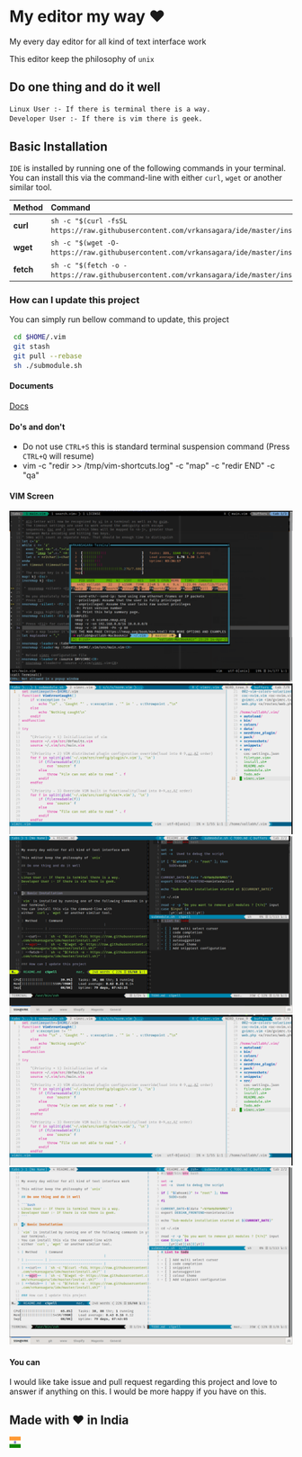 # My editor my way :heart:

My every day editor for all kind of text interface work

This editor keep the philosophy of `unix`

## Do one thing and do it well

```bash
Linux User :- If there is terminal there is a way.
Developer User :- If there is vim there is geek.
```

## Basic Installation

`IDE` is installed by running one of the following commands in your terminal.
You can install this via the command-line with
either `curl`, `wget` or another similar tool.

| Method    | Command                                                                                     |
| :-------- | :------------------------------------------------------------------------------------------ |
| **curl**  | `sh -c "$(curl -fsSL https://raw.githubusercontent.com/vrkansagara/ide/master/install.sh)"` |
| **wget**  | `sh -c "$(wget -O- https://raw.githubusercontent.com/vrkansagara/ide/master/install.sh)"`   |
| **fetch** | `sh -c "$(fetch -o - https://raw.githubusercontent.com/vrkansagara/ide/master/install.sh)"` |

### How can I update this project

You can simply run bellow command to update, this project

```bash
 cd $HOME/.vim
 git stash
 git pull --rebase
 sh ./submodule.sh
```

#### Documents

[Docs](src/Docs/README.md)

#### Do's and don't

- Do not use `CTRL+S` this is standard terminal suspension
command (Press `CTRL+Q` will resume)
- vim -c "redir >> /tmp/vim-shortcuts.log" -c "map" -c "redir END" -c "qa" 

#### VIM Screen

![VimTerminal](src/Images/vim-terminal.png?raw=true "VimTerminal")
![Light](src/Images/light.png?raw=true "light")
![DarkVim](src/Images/dark-vim.png?raw=true "Dark VIM")
![Light](src/Images/light.png?raw=true "light")
![LightVim](src/Images/light-vim.png?raw=true "Light VIM")

#### You can

I would like take issue and pull request regarding this project and
love to answer if anything on this. I would be more happy if you have on this.


## Made with :heart: in India
<img src="src/Images/India.svg" width="20" height="20">
